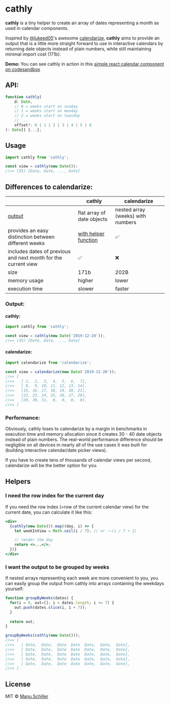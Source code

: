 

# cathly

**cathly** is a tiny helper to create an array of dates representing a month as used in calendar components.

Inspired by [@lukeed05](https://twitter.com/lukeed05)'s awesome [calendarize](https://www.npmjs.com/package/calendarize), **cathly** aims to provide an output that is a little more straight forward to use in interactive calendars by returning date objects instead of plain numbers, while still maintaining minimal import cost (171b).

**Demo:**
You can see cathly in action in this [simple react calendar component on codesandbox](https://codesandbox.io/s/great-heisenberg-35zrw?file=/src/cathly.ts)

## API:
```ts
function cathly(
	d: Date, 
	// 0 = weeks start on sunday
	// 1 = weeks start on monday
	// 2 = weeks start on tuesday
	// ...
	offset?: 0 | 1 | 2 | 3 | 4 | 5 | 6
): Date[] {...};
```

## Usage
```js
import cathly from 'cathly';

const view = cathly(new Date());
//=> (35) [Date, Date, ..., Date]
```

## Differences to calendarize:
|  | cathly | calendarize |
|--|--|--|
| [output](#output) | flat array of date objects | nested array (weeks) with numbers |
| provides an easy distinction between different weeks | [with helper function](#i-want-the-output-to-be-grouped-by-weeks) | ✅ 
| includes dates of previous and next month for the current view| ✅ | ❌
| size | 171b | 202B |
| memory usage | higher | lower
| execution time | slower | faster

### Output:

#### cathly:
```js
import cathly from 'cathly';

const view = cathly(new Date('2019-12-20'));
//=> (35) [Date, Date, ..., Date]
```


#### calendarize:
```js
import calendarize from 'calendarize';

const view = calendarize(new Date('2019-12-20'));
//=> [
//=>   [ 1,  2,  3,  4,  5,  6,  7],
//=>   [ 8,  9, 10, 11, 12, 13, 14],
//=>   [15, 16, 17, 18, 19, 20, 21],
//=>   [22, 23, 24, 25, 26, 27, 28],
//=>   [29, 30, 31,  0,  0,  0,  0],
//=> ]
```

### Performance:
Obviously, cathly loses to calendarize by a margin in benchmarks in execution time and memory allocation since it creates 30 - 40 date objects instead of plain numbers. The real-world performance difference should be negligible on all devices in nearly all of the use cases it was built for (building interactive calendar/date picker views).

If you have to create tens of thousands of calendar views per second, calendarize will be the better option for you.


## Helpers

### I need the row index for the current day
If you need the row index (=row of the current calendar view) for the current date, you can calculate it like this:

```jsx
<div>
  {cathly(new Date()).map((day, i) => {
    let weekInView = Math.ceil(i / 7); // or ~~(i / 7 + 1)

    // render the day
    return <>...</>;
  })}
</div>
```

### I want the output to be grouped by weeks
If nested arrays representing each week are more convenient to you, you can easily group the output from cathly into arrays containing the weekdays yourself:
```js
function groupByWeeks(dates) {  
  for(i = 0, out=[]; i < dates.length; i += 7) {
    out.push(dates.slice(i, i + 7));  
  }
    
  return out;  
}

groupByWeeks(cathly(new Date()));
//=> [
//=>   [ Date,  Date,  Date  Date  Date,  Date,  Date],
//=>   [ Date,  Date,  Date  Date  Date,  Date,  Date],
//=>   [ Date,  Date,  Date  Date  Date,  Date,  Date],
//=>   [ Date,  Date,  Date  Date  Date,  Date,  Date],
//=>   [ Date,  Date,  Date  Date  Date,  Date,  Date],
//=> ]
```


## License

MIT ©  [Manu Schiller](https://github.com/manuschillerdev/)
